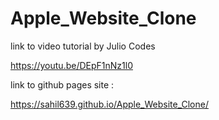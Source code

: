 # Apple_Website_Clone

link to video tutorial by Julio Codes

https://youtu.be/DEpF1nNz1l0


link to github pages site :

https://sahil639.github.io/Apple_Website_Clone/
